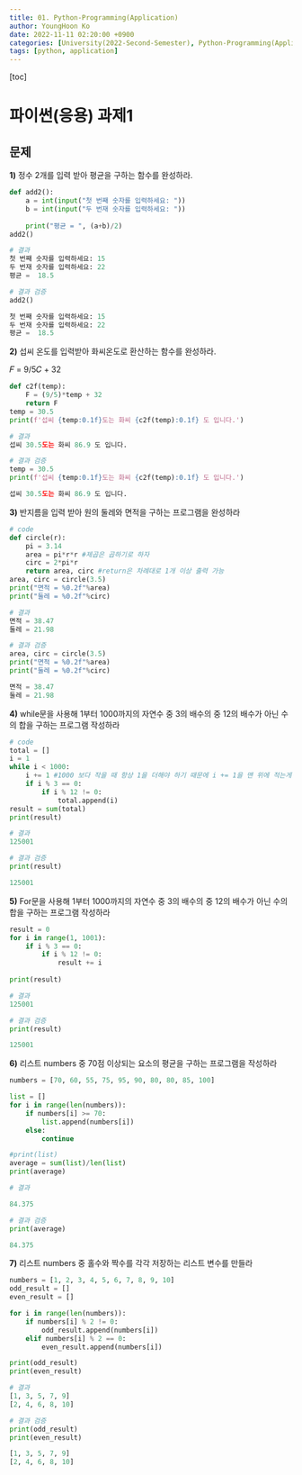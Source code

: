```yaml
---
title: 01. Python-Programming(Application)
author: YoungHoon Ko
date: 2022-11-11 02:20:00 +0900
categories: [University(2022-Second-Semester), Python-Programming(Application)]
tags: [python, application]
---
```


[toc]

# 파이썬(응용) 과제1

## 문제

**1)** 정수 2개를 입력 받아 평균을 구하는 함수를 완성하라.

```python
def add2():
    a = int(input("첫 번째 숫자를 입력하세요: "))
    b = int(input("두 번재 숫자를 입력하세요: "))
    
    print("평균 = ", (a+b)/2)
add2()

# 결과
첫 번째 숫자를 입력하세요: 15
두 번재 숫자를 입력하세요: 22
평균 =  18.5
```

```python
# 결과 검증
add2()

첫 번째 숫자를 입력하세요: 15
두 번재 숫자를 입력하세요: 22
평균 =  18.5
```



**2)** 섭씨 온도를 입력받아 화씨온도로 환산하는 함수를 완성하라.

𝐹 = 9/5𝐶 + 32

```python
def c2f(temp):
    F = (9/5)*temp + 32
    return F
temp = 30.5
print(f'섭씨 {temp:0.1f}도는 화씨 {c2f(temp):0.1f} 도 입니다.')

# 결과
섭씨 30.5도는 화씨 86.9 도 입니다.
```

```python
# 결과 검증
temp = 30.5
print(f'섭씨 {temp:0.1f}도는 화씨 {c2f(temp):0.1f} 도 입니다.')

섭씨 30.5도는 화씨 86.9 도 입니다.
```



**3)** 반지름을 입력 받아 원의 둘레와 면적을 구하는 프로그램을 완성하라

```python
# code
def circle(r):
    pi = 3.14
    area = pi*r*r #제곱은 곱하기로 하자
    circ = 2*pi*r
    return area, circ #return은 차례대로 1개 이상 출력 가능
area, circ = circle(3.5)
print("면적 = %0.2f"%area)
print("둘레 = %0.2f"%circ)

# 결과
면적 = 38.47
둘레 = 21.98
```

```python
# 결과 검증
area, circ = circle(3.5)
print("면적 = %0.2f"%area)
print("둘레 = %0.2f"%circ)

면적 = 38.47
둘레 = 21.98
```



**4)** while문을 사용해 1부터 1000까지의 자연수 중 3의 배수의 중 12의 배수가 아닌 수의 합을 구하는 프로그램 작성하라

```python
# code
total = []
i = 1
while i < 1000:
    i += 1 #1000 보다 작을 때 항상 1을 더해야 하기 때문에 i += 1을 맨 위에 적는게 좋다.
    if i % 3 == 0:
        if i % 12 != 0:
            total.append(i)
result = sum(total)
print(result)

# 결과
125001
```

```python
# 결과 검증
print(result)

125001
```



**5)** For문을 사용해 1부터 1000까지의 자연수 중 3의 배수의 중 12의 배수가 아닌 수의 합을 구하는 프로그램 작성하라

```python
result = 0
for i in range(1, 1001):
    if i % 3 == 0:
        if i % 12 != 0:
            result += i
    
print(result)

# 결과
125001
```

```python
# 결과 검증
print(result)

125001
```



**6)** 리스트 numbers 중 70점 이상되는 요소의 평균을 구하는 프로그램을 작성하라

```python
numbers = [70, 60, 55, 75, 95, 90, 80, 80, 85, 100]

list = []
for i in range(len(numbers)):
    if numbers[i] >= 70:
        list.append(numbers[i])
    else:
        continue

#print(list)
average = sum(list)/len(list)
print(average)

# 결과

84.375
```

```python
# 결과 검증
print(average)

84.375
```



**7)** 리스트 numbers 중 홀수와 짝수를 각각 저장하는 리스트 변수를 만들라

```python
numbers = [1, 2, 3, 4, 5, 6, 7, 8, 9, 10]
odd_result = []
even_result = []

for i in range(len(numbers)):
    if numbers[i] % 2 != 0:
        odd_result.append(numbers[i])
    elif numbers[i] % 2 == 0:
        even_result.append(numbers[i])

print(odd_result)
print(even_result)

# 결과
[1, 3, 5, 7, 9]
[2, 4, 6, 8, 10]
```

```python
# 결과 검증
print(odd_result)
print(even_result)

[1, 3, 5, 7, 9]
[2, 4, 6, 8, 10]
```

